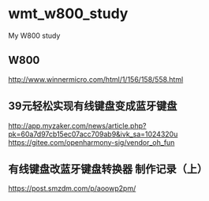 # wmt_w800_study
My W800 study

## W800  
http://www.winnermicro.com/html/1/156/158/558.html  

## 39元轻松实现有线键盘变成蓝牙键盘  
http://app.myzaker.com/news/article.php?pk=60a7d97cb15ec07acc709ab9&ivk_sa=1024320u  
https://gitee.com/openharmony-sig/vendor_oh_fun  

## 有线键盘改蓝牙键盘转换器 制作记录（上）  
https://post.smzdm.com/p/aoowp2pm/
